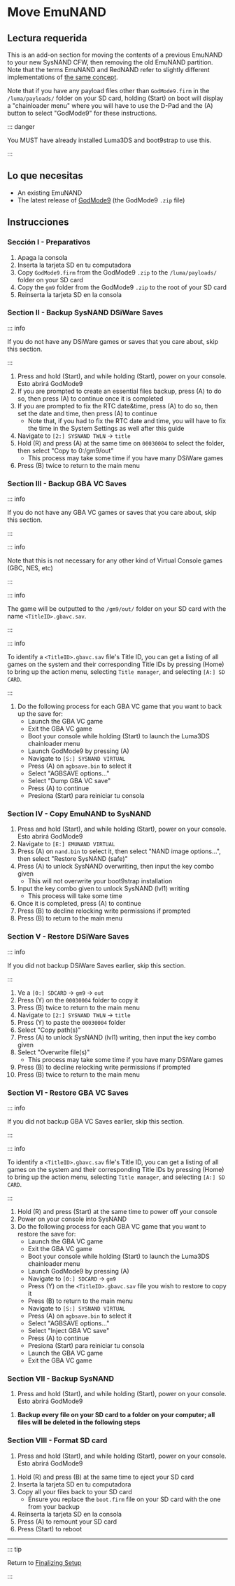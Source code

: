 # Move EmuNAND

## Lectura requerida

This is an add-on section for moving the contents of a previous EmuNAND to your new SysNAND CFW, then removing the old EmuNAND partition. Note that the terms EmuNAND and RedNAND refer to slightly different implementations of [the same concept](http://3dbrew.org/wiki/NAND_Redirection).

Note that if you have any payload files other than `GodMode9.firm` in the `/luma/payloads/` folder on your SD card, holding (Start) on boot will display a "chainloader menu" where you will have to use the D-Pad and the (A) button to select "GodMode9" for these instructions.

::: danger

You MUST have already installed Luma3DS and boot9strap to use this.

:::

## Lo que necesitas

- An existing EmuNAND
- The latest release of [GodMode9](https://github.com/d0k3/GodMode9/releases/latest) (the GodMode9 `.zip` file)

## Instrucciones

### Sección I - Preparativos

1. Apaga la consola
2. Inserta la tarjeta SD en tu computadora
3. Copy `GodMode9.firm` from the GodMode9 `.zip` to the `/luma/payloads/` folder on your SD card
4. Copy the `gm9` folder from the GodMode9 `.zip` to the root of your SD card
5. Reinserta la tarjeta SD en la consola

### Section II - Backup SysNAND DSiWare Saves

::: info

If you do not have any DSiWare games or saves that you care about, skip this section.

:::

1. Press and hold (Start), and while holding (Start), power on your console. Esto abrirá GodMode9
2. If you are prompted to create an essential files backup, press (A) to do so, then press (A) to continue once it is completed
3. If you are prompted to fix the RTC date&time, press (A) to do so, then set the date and time, then press (A) to continue
   - Note that, if you had to fix the RTC date and time, you will have to fix the time in the System Settings as well after this guide
4. Navigate to `[2:] SYSNAND TWLN` -> `title`
5. Hold (R) and press (A) at the same time on `00030004` to select the folder, then select "Copy to 0:/gm9/out"
   - This process may take some time if you have many DSiWare games
6. Press (B) twice to return to the main menu

### Section III - Backup GBA VC Saves

::: info

If you do not have any GBA VC games or saves that you care about, skip this section.

:::

::: info

Note that this is not necessary for any other kind of Virtual Console games (GBC, NES, etc)

:::

::: info

The game will be outputted to the `/gm9/out/` folder on your SD card with the name `<TitleID>.gbavc.sav`.

:::

::: info

To identify a `<TitleID>.gbavc.sav` file's Title ID, you can get a listing of all games on the system and their corresponding Title IDs by pressing (Home) to bring up the action menu, selecting `Title manager`, and selecting `[A:] SD CARD`.

:::

1. Do the following process for each GBA VC game that you want to back up the save for:
   - Launch the GBA VC game
   - Exit the GBA VC game
   - Boot your console while holding (Start) to launch the Luma3DS chainloader menu
   - Launch GodMode9 by pressing (A)
   - Navigate to `[S:] SYSNAND VIRTUAL`
   - Press (A) on `agbsave.bin` to select it
   - Select "AGBSAVE options..."
   - Select "Dump GBA VC save"
   - Press (A) to continue
   - Presiona (Start) para reiniciar tu consola

### Section IV - Copy EmuNAND to SysNAND

1. Press and hold (Start), and while holding (Start), power on your console. Esto abrirá GodMode9
2. Navigate to `[E:] EMUNAND VIRTUAL`
3. Press (A) on `nand.bin` to select it, then select "NAND image options...", then select "Restore SysNAND (safe)"
4. Press (A) to unlock SysNAND overwriting, then input the key combo given
   - This will not overwrite your boot9strap installation
5. Input the key combo given to unlock SysNAND (lvl1) writing
   - This process will take some time
6. Once it is completed, press (A) to continue
7. Press (B) to decline relocking write permissions if prompted
8. Press (B) to return to the main menu

### Section V - Restore DSiWare Saves

::: info

If you did not backup DSiWare Saves earlier, skip this section.

:::

1. Ve a `[0:] SDCARD` -> `gm9` -> `out`
2. Press (Y) on the `00030004` folder to copy it
3. Press (B) twice to return to the main menu
4. Navigate to `[2:] SYSNAND TWLN` -> `title`
5. Press (Y) to paste the `00030004` folder
6. Select "Copy path(s)"
7. Press (A) to unlock SysNAND (lvl1) writing, then input the key combo given
8. Select "Overwrite file(s)"
   - This process may take some time if you have many DSiWare games
9. Press (B) to decline relocking write permissions if prompted
10. Press (B) twice to return to the main menu

### Section VI - Restore GBA VC Saves

::: info

If you did not backup GBA VC Saves earlier, skip this section.

:::

::: info

To identify a `<TitleID>.gbavc.sav` file's Title ID, you can get a listing of all games on the system and their corresponding Title IDs by pressing (Home) to bring up the action menu, selecting `Title manager`, and selecting `[A:] SD CARD`.

:::

1. Hold (R) and press (Start) at the same time to power off your console
2. Power on your console into SysNAND
3. Do the following process for each GBA VC game that you want to restore the save for:
   - Launch the GBA VC game
   - Exit the GBA VC game
   - Boot your console while holding (Start) to launch the Luma3DS chainloader menu
   - Launch GodMode9 by pressing (A)
   - Navigate to `[0:] SDCARD` -> `gm9`
   - Press (Y) on the `<TitleID>.gbavc.sav` file you wish to restore to copy it
   - Press (B) to return to the main menu
   - Navigate to `[S:] SYSNAND VIRTUAL`
   - Press (A) on `agbsave.bin` to select it
   - Select "AGBSAVE options..."
   - Select "Inject GBA VC save"
   - Press (A) to continue
   - Presiona (Start) para reiniciar tu consola
   - Launch the GBA VC game
   - Exit the GBA VC game

### Section VII - Backup SysNAND

1. Press and hold (Start), and while holding (Start), power on your console. Esto abrirá GodMode9

<!--@include: ./_include/nand-backup.md -->

1. **Backup every file on your SD card to a folder on your computer; all files will be deleted in the following steps**

### Section VIII - Format SD card

1. Press and hold (Start), and while holding (Start), power on your console. Esto abrirá GodMode9

<!--@include: ./_include/format-sd-gm9.md -->

1. Hold (R) and press (B) at the same time to eject your SD card
2. Inserta la tarjeta SD en tu computadora
3. Copy all your files back to your SD card
   - Ensure you replace the `boot.firm` file on your SD card with the one from your backup
4. Reinserta la tarjeta SD en la consola
5. Press (A) to remount your SD card
6. Press (Start) to reboot

___

::: tip

Return to [Finalizing Setup](finalizing-setup)

:::
